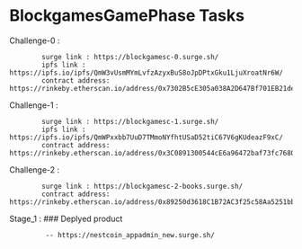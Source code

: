 # BlockgamesGamePhase Tasks




Challenge-0 : 

            surge link : https://blockgamesc-0.surge.sh/
            ipfs link : https://ipfs.io/ipfs/QmW3vUsmMYmLvfzAzyxBuS8oJpDPtxGku1LjuXroatNr6W/
            contract address: https://rinkeby.etherscan.io/address/0x7302B5cE305a038A2D647Bf701EB21de696839c6


Challenge-1 : 

            surge link : https://blockgamesc-1.surge.sh/
            ipfs link : https://ipfs.io/ipfs/QmWPxxbb7UuD7TMmoNYfhtUSaD52tiC67V6gKUdeazF9xC/
            contract address: https://rinkeby.etherscan.io/address/0x3C0891300544cE6a96472baf73fc7680AE136ca7
            
            
Challenge-2 : 

            surge link : https://blockgamesc-2-books.surge.sh/
            contract address: https://rinkeby.etherscan.io/address/0x89250d3618C1B72AC3f25c58Aa5251bb0553fc6Fc6

Stage_1 :
            ### Deplyed product

             -- https://nestcoin_appadmin_new.surge.sh/
